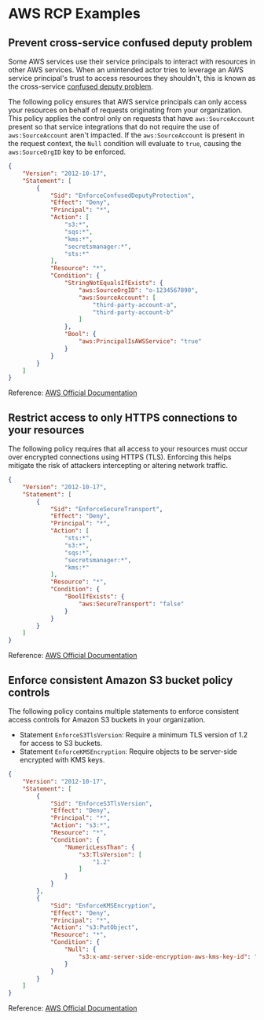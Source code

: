 # AWS RCP Examples

## Prevent cross-service confused deputy problem

Some AWS services use their service principals to interact with resources in other AWS services. When an unintended actor tries to leverage an AWS service principal's trust to access resources they shouldn't, this is known as the cross-service [confused deputy problem](https://docs.aws.amazon.com/IAM/latest/UserGuide/confused-deputy.html).

The following policy ensures that AWS service principals can only access your resources on behalf of requests originating from your organization. This policy applies the control only on requests that have `aws:SourceAccount` present so that service integrations that do not require the use of `aws:SourceAccount` aren't impacted. If the `aws:SourceAccount` is present in the request context, the `Null` condition will evaluate to `true`, causing the `aws:SourceOrgID` key to be enforced.

```json
{
    "Version": "2012-10-17",
    "Statement": [
        {            
            "Sid": "EnforceConfusedDeputyProtection",
            "Effect": "Deny",
            "Principal": "*",
            "Action": [
                "s3:*",
                "sqs:*",
                "kms:*",
                "secretsmanager:*",
                "sts:*"
            ],
            "Resource": "*",
            "Condition": {
                "StringNotEqualsIfExists": {
                    "aws:SourceOrgID": "o-1234567890",
                    "aws:SourceAccount": [
                        "third-party-account-a",
                        "third-party-account-b"
                    ]
                },  
                "Bool": {
                    "aws:PrincipalIsAWSService": "true"
                }
            }
        }
    ]
}
```

Reference: [AWS Official Documentation](https://docs.aws.amazon.com/organizations/latest/userguide/orgs_manage_policies_rcps_examples.html#example-rcp-confused-deputy)

## Restrict access to only HTTPS connections to your resources

The following policy requires that all access to your resources must occur over encrypted connections using HTTPS (TLS). Enforcing this helps mitigate the risk of attackers intercepting or altering network traffic.

```json
{
    "Version": "2012-10-17",
    "Statement": [
        {
            "Sid": "EnforceSecureTransport",
            "Effect": "Deny",
            "Principal": "*",
            "Action": [
                "sts:*",
                "s3:*",
                "sqs:*",
                "secretsmanager:*",
                "kms:*"
            ],
            "Resource": "*",
            "Condition": {
                "BoolIfExists": {
                    "aws:SecureTransport": "false"
                }
            }
        }
    ]
}
```


Reference: [AWS Official Documentation](https://docs.aws.amazon.com/organizations/latest/userguide/orgs_manage_policies_rcps_examples.html#example-rcp-enforce-ssl)

## Enforce consistent Amazon S3 bucket policy controls

The following policy contains multiple statements to enforce consistent access controls for Amazon S3 buckets in your organization.

- Statement `EnforceS3TlsVersion`: Require a minimum TLS version of 1.2 for access to S3 buckets.
- Statement `EnforceKMSEncryption`: Require objects to be server-side encrypted with KMS keys.

```json
{
    "Version": "2012-10-17",
    "Statement": [
        {
            "Sid": "EnforceS3TlsVersion",
            "Effect": "Deny",
            "Principal": "*",
            "Action": "s3:*",
            "Resource": "*",
            "Condition": {                
                "NumericLessThan": {
                    "s3:TlsVersion": [
                        "1.2"
                    ]
                }
            }
        },
        {
            "Sid": "EnforceKMSEncryption",
            "Effect": "Deny",
            "Principal": "*",
            "Action": "s3:PutObject",
            "Resource": "*",
            "Condition": {
                "Null": {
                    "s3:x-amz-server-side-encryption-aws-kms-key-id": "true"
                }
            }
        }
    ]
}
```

Reference: [AWS Official Documentation](https://docs.aws.amazon.com/organizations/latest/userguide/orgs_manage_policies_rcps_examples.html#example-rcp-consistent-bucket)